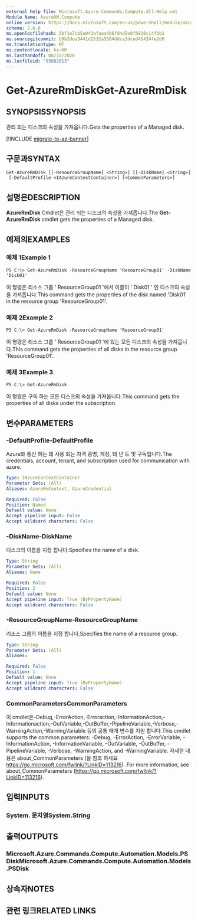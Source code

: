 ```yaml
---
external help file: Microsoft.Azure.Commands.Compute.dll-Help.xml
Module Name: AzureRM.Compute
online version: https://docs.microsoft.com/en-us/powershell/module/azurerm.compute/get-azurermdisk
schema: 2.0.0
ms.openlocfilehash: 5bf1e7cb5a043afaaa4b6fd4d5e8f6820c14fbb1
ms.sourcegitcommit: b9b2dea3441d1532a5564ddca3dced45424fe2d6
ms.translationtype: MT
ms.contentlocale: ko-KR
ms.lasthandoff: 08/15/2020
ms.locfileid: "93882013"
---
```

# <span data-ttu-id="fa6cf-101">Get-AzureRmDisk</span><span class="sxs-lookup"><span data-stu-id="fa6cf-101">Get-AzureRmDisk</span></span>

## <span data-ttu-id="fa6cf-102">SYNOPSIS</span><span class="sxs-lookup"><span data-stu-id="fa6cf-102">SYNOPSIS</span></span>
<span data-ttu-id="fa6cf-103">관리 되는 디스크의 속성을 가져옵니다.</span><span class="sxs-lookup"><span data-stu-id="fa6cf-103">Gets the properties of a Managed disk.</span></span>

[!INCLUDE [migrate-to-az-banner](../../includes/migrate-to-az-banner.md)]

## <span data-ttu-id="fa6cf-104">구문과</span><span class="sxs-lookup"><span data-stu-id="fa6cf-104">SYNTAX</span></span>

```
Get-AzureRmDisk [[-ResourceGroupName] <String>] [[-DiskName] <String>]
 [-DefaultProfile <IAzureContextContainer>] [<CommonParameters>]
```

## <span data-ttu-id="fa6cf-105">설명은</span><span class="sxs-lookup"><span data-stu-id="fa6cf-105">DESCRIPTION</span></span>
<span data-ttu-id="fa6cf-106">**AzureRmDisk** Cmdlet은 관리 되는 디스크의 속성을 가져옵니다.</span><span class="sxs-lookup"><span data-stu-id="fa6cf-106">The **Get-AzureRmDisk** cmdlet gets the properties of a Managed disk.</span></span>

## <span data-ttu-id="fa6cf-107">예제의</span><span class="sxs-lookup"><span data-stu-id="fa6cf-107">EXAMPLES</span></span>

### <span data-ttu-id="fa6cf-108">예제 1</span><span class="sxs-lookup"><span data-stu-id="fa6cf-108">Example 1</span></span>
```
PS C:\> Get-AzureRmDisk -ResourceGroupName 'ResourceGroup01' -DiskName 'Disk01'
```

<span data-ttu-id="fa6cf-109">이 명령은 리소스 그룹 ' ResourceGroup01 '에서 이름이 ' Disk01 ' 인 디스크의 속성을 가져옵니다.</span><span class="sxs-lookup"><span data-stu-id="fa6cf-109">This command gets the properties of the disk named 'Disk01' in the resource group 'ResourceGroup01'.</span></span>

### <span data-ttu-id="fa6cf-110">예제 2</span><span class="sxs-lookup"><span data-stu-id="fa6cf-110">Example 2</span></span>
```
PS C:\> Get-AzureRmDisk -ResourceGroupName 'ResourceGroup01'
```

<span data-ttu-id="fa6cf-111">이 명령은 리소스 그룹 ' ResourceGroup01 '에 있는 모든 디스크의 속성을 가져옵니다.</span><span class="sxs-lookup"><span data-stu-id="fa6cf-111">This command gets the properties of all disks in the resource group 'ResourceGroup01'.</span></span>

### <span data-ttu-id="fa6cf-112">예제 3</span><span class="sxs-lookup"><span data-stu-id="fa6cf-112">Example 3</span></span>
```
PS C:\> Get-AzureRmDisk
```

<span data-ttu-id="fa6cf-113">이 명령은 구독 하는 모든 디스크의 속성을 가져옵니다.</span><span class="sxs-lookup"><span data-stu-id="fa6cf-113">This command gets the properties of all disks under the subscription.</span></span>

## <span data-ttu-id="fa6cf-114">변수</span><span class="sxs-lookup"><span data-stu-id="fa6cf-114">PARAMETERS</span></span>

### <span data-ttu-id="fa6cf-115">-DefaultProfile</span><span class="sxs-lookup"><span data-stu-id="fa6cf-115">-DefaultProfile</span></span>
<span data-ttu-id="fa6cf-116">Azure와 통신 하는 데 사용 되는 자격 증명, 계정, 테 넌 트 및 구독입니다.</span><span class="sxs-lookup"><span data-stu-id="fa6cf-116">The credentials, account, tenant, and subscription used for communication with azure.</span></span>

```yaml
Type: IAzureContextContainer
Parameter Sets: (All)
Aliases: AzureRmContext, AzureCredential

Required: False
Position: Named
Default value: None
Accept pipeline input: False
Accept wildcard characters: False
```

### <span data-ttu-id="fa6cf-117">-DiskName</span><span class="sxs-lookup"><span data-stu-id="fa6cf-117">-DiskName</span></span>
<span data-ttu-id="fa6cf-118">디스크의 이름을 지정 합니다.</span><span class="sxs-lookup"><span data-stu-id="fa6cf-118">Specifies the name of a disk.</span></span>

```yaml
Type: String
Parameter Sets: (All)
Aliases: Name

Required: False
Position: 2
Default value: None
Accept pipeline input: True (ByPropertyName)
Accept wildcard characters: False
```

### <span data-ttu-id="fa6cf-119">-ResourceGroupName</span><span class="sxs-lookup"><span data-stu-id="fa6cf-119">-ResourceGroupName</span></span>
<span data-ttu-id="fa6cf-120">리소스 그룹의 이름을 지정 합니다.</span><span class="sxs-lookup"><span data-stu-id="fa6cf-120">Specifies the name of a resource group.</span></span>

```yaml
Type: String
Parameter Sets: (All)
Aliases: 

Required: False
Position: 1
Default value: None
Accept pipeline input: True (ByPropertyName)
Accept wildcard characters: False
```

### <span data-ttu-id="fa6cf-121">CommonParameters</span><span class="sxs-lookup"><span data-stu-id="fa6cf-121">CommonParameters</span></span>
<span data-ttu-id="fa6cf-122">이 cmdlet은-Debug,-ErrorAction,-Erroraction,-InformationAction,-Informationaction,-OutVariable,-OutBuffer,-PipelineVariable,-Verbose,-WarningAction,-WarningVariable 등의 공통 매개 변수를 지원 합니다.</span><span class="sxs-lookup"><span data-stu-id="fa6cf-122">This cmdlet supports the common parameters: -Debug, -ErrorAction, -ErrorVariable, -InformationAction, -InformationVariable, -OutVariable, -OutBuffer, -PipelineVariable, -Verbose, -WarningAction, and -WarningVariable.</span></span> <span data-ttu-id="fa6cf-123">자세한 내용은 about_CommonParameters (을 참조 하세요 https://go.microsoft.com/fwlink/?LinkID=113216) .</span><span class="sxs-lookup"><span data-stu-id="fa6cf-123">For more information, see about_CommonParameters (https://go.microsoft.com/fwlink/?LinkID=113216).</span></span>

## <span data-ttu-id="fa6cf-124">입력</span><span class="sxs-lookup"><span data-stu-id="fa6cf-124">INPUTS</span></span>

### <span data-ttu-id="fa6cf-125">System. 문자열</span><span class="sxs-lookup"><span data-stu-id="fa6cf-125">System.String</span></span>

## <span data-ttu-id="fa6cf-126">출력</span><span class="sxs-lookup"><span data-stu-id="fa6cf-126">OUTPUTS</span></span>

### <span data-ttu-id="fa6cf-127">Microsoft.Azure.Commands.Compute.Automation.Models.PSDisk</span><span class="sxs-lookup"><span data-stu-id="fa6cf-127">Microsoft.Azure.Commands.Compute.Automation.Models.PSDisk</span></span>

## <span data-ttu-id="fa6cf-128">상속자</span><span class="sxs-lookup"><span data-stu-id="fa6cf-128">NOTES</span></span>

## <span data-ttu-id="fa6cf-129">관련 링크</span><span class="sxs-lookup"><span data-stu-id="fa6cf-129">RELATED LINKS</span></span>

